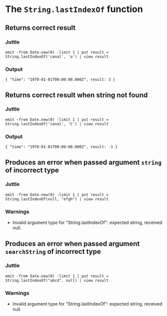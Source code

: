 The `String.lastIndexOf` function
=================================

Returns correct result
----------------------

### Juttle

    emit -from Date.new(0) -limit 1 | put result = String.lastIndexOf('canal', 'a') | view result

### Output

    { "time": "1970-01-01T00:00:00.000Z", result: 3 }


Returns correct result when string not found
--------------------------------------------

### Juttle

    emit -from Date.new(0) -limit 1 | put result = String.lastIndexOf('canal', 'C') | view result

### Output

    { "time": "1970-01-01T00:00:00.000Z", result: -1 }

Produces an error when passed argument `string` of incorrect type
-----------------------------------------------------------------

### Juttle

    emit -from Date.new(0) -limit 1 | put result = String.lastIndexOf(null, "efgh") | view result

### Warnings

  * Invalid argument type for "String.lastIndexOf": expected string, received null.

Produces an error when passed argument `searchString` of incorrect type
-----------------------------------------------------------------------

### Juttle

    emit -from Date.new(0) -limit 1 | put result = String.lastIndexOf("abcd", null) | view result

### Warnings

  * Invalid argument type for "String.lastIndexOf": expected string, received null.
